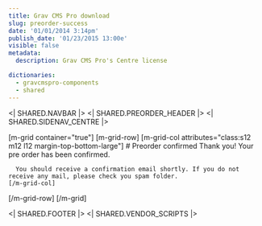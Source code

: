 ```yaml
---
title: Grav CMS Pro download
slug: preorder-success
date: '01/01/2014 3:14pm'
publish_date: '01/23/2015 13:00e'
visible: false
metadata:
  description: Grav CMS Pro's Centre license

dictionaries:
  - gravcmspro-components
  - shared
---
```


<| SHARED.NAVBAR |>
<| SHARED.PREORDER_HEADER |>
<| SHARED.SIDENAV_CENTRE |>

[m-grid container="true"]
  [m-grid-row]
    [m-grid-col attributes="class:s12 m12 l12 margin-top-bottom-large"]
      # Preorder confirmed
      Thank you! Your pre order has been confirmed.

      You should receive a confirmation email shortly. If you do not receive any mail, please check you spam folder.
    [/m-grid-col]
  [/m-grid-row]
[/m-grid]

<| SHARED.FOOTER |>
<| SHARED.VENDOR_SCRIPTS |>

